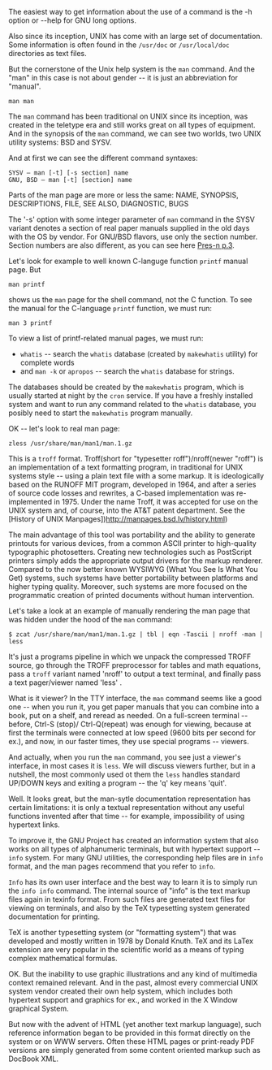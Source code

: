 The easiest way to get information about the use of a command is the -h option or --help for GNU long options.

Also since its inception, UNIX has come with an large set of documentation. Some information is often found in the `/usr/doc` or `/usr/local/doc` directories as text files.

But the cornerstone of the Unix help system is the `man` command. And the "man" in this case is not about gender -- it is just an abbreviation for "manual".
```
man man
```
The `man` command has been traditional on UNIX since its inception, was created in the teletype era and still works great on all types of equipment. And in the synopsis of the `man` command, we can see two worlds, two UNIX utility systems: BSD and SYSV.

And at first we can see the different command syntaxes:
```
SYSV – man [-t] [-s section] name
GNU, BSD – man [-t] [section] name
```

Parts of the man page are more or less the same:
NAME, SYNOPSIS, DESCRIPTIONS, FILE, SEE ALSO, DIAGNOSTIC, BUGS

The '-s' option with some integer parameter of `man` command in the SYSV variant denotes a section of real paper manuals supplied in the old days with the OS by vendor. For GNU/BSD flavors, use only the section number. Section numbers are also different, as you can see here [Pres-n p.3](http://sdn.ifmo.ru/education/courses/free-libre-and-open-source-software/lectures/lecture-3).

Let's look for example to well known C-languge function `printf` manual page. But
```
man printf
```
shows us the `man` page for the shell command, not the C function. To see the manual for the C-language `printf` function, we must run:
```
man 3 printf
```
To view a list of printf-related manual pages, we must run:
* `whatis` -- search the `whatis` database (created by `makewhatis` utility) for complete words
* and `man -k` or `apropos` -- search the `whatis` database for strings.

The databases should be created by the `makewhatis` program, which is usually started at night by the `cron` service. If you have a freshly installed system and want to run any command related to the `whatis` database, you posibly need to start the `makewhatis` program manually.

OK -- let's look to real man page:
```
zless /usr/share/man/man1/man.1.gz
```
This is a `troff` format. Troff(short for "typesetter roff")/nroff(newer "roff") is an implementation of a text formatting program, in traditional for UNIX systems style -- using a plain text file with a some markup. It is ideologically based on the RUNOFF MIT program, developed in 1964, and after a series of source code losses and rewrites, a C-based implementation was re-implemented in 1975. Under the name Troff, it was accepted for use on the UNIX system and, of course, into the AT&T patent department. See the [History of UNIX Manpages])http://manpages.bsd.lv/history.html)

The main advantage of this tool was portability and the ability to generate printouts for various devices, from a common ASCII printer to high-quality typographic photosetters. Creating new technologies such as PostScript printers simply adds the appropriate output drivers for the markup renderer. Compared to the now better known WYSIWYG (What You See Is What You Get) systems, such systems have better portability between platforms and higher typing quality. Moreover, such systems are more focused on the programmatic creation of printed documents without human intervention.

Let's take a look at an example of manually rendering the man page that was hidden under the hood of the `man` command:
```
$ zcat /usr/share/man/man1/man.1.gz | tbl | eqn -Tascii | nroff -man | less
```

It's just a programs pipeline in which we unpack the compressed TROFF source, go through the TROFF preprocessor for tables and math equations, pass a `troff` variant named 'nroff' to output a text terminal, and finally pass a text pager/viewer named 'less' .

What is it viewer? In the TTY interface, the `man` command seems like a good one -- when you run it, you get paper manuals that you can combine into a book, put on a shelf, and reread as needed. On a full-screen terminal -- before, Ctrl-S (stop)/ Ctrl-Q(repeat) was enough for viewing, because at first the terminals were connected at low speed (9600 bits per second for ex.), and now, in our faster times, they use special programs -- viewers.

And actually, when you run the `man` command, you see just a viewer's interface, in most cases it is `less`. We will discuss viewers further, but in a nutshell, the most commonly used ot them the `less` handles standard UP/DOWN keys and exiting a program -- the 'q' key means 'quit'.

Well. It looks great, but the man-sytle documentation representation has certain limitations: it is only a textual representation without any useful functions invented after that time -- for example, impossibility of using hypertext links.

To improve it, the GNU Project has created an information system that also works on all types of alphanumeric terminals, but with hypertext support -- `info` system. For many GNU utilities, the corresponding help files are in `info` format, and the man pages recommend that you refer to `info`.

`Info` has its own user interface and the best way to learn it is to simply run the `info info` command. The internal source of "info" is the text markup files again in texinfo format. From such files are generated text files for viewing on terminals, and also by the TeX typesetting system generated documentation for printing. 

TeX is another typesetting system (or "formatting system") that was developed and mostly written in 1978 by Donald Knuth. TeX and its LaTex extension are very popular in the scientific world as a means of typing complex mathematical formulas.

OK. But the inability to use graphic illustrations and any kind of multimedia context remained relevant. And in the past, almost every commercial UNIX system vendor created their own help system, which includes both hypertext support and graphics for ex., and worked in the X Window graphical System.

But now with the advent of HTML (yet another text markup language), such reference information began to be provided in this format directly on the system or on WWW servers. Often these HTML pages or print-ready PDF versions are simply generated from some content oriented markup such as DocBook XML.
